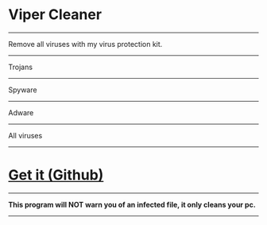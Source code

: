 # Viper Cleaner

***

Remove all viruses with my virus protection kit.

***

Trojans

***

Spyware

***

Adware

***

All viruses

***

# [Get it (Github)](https://github.com/ViperRage/VirusRemoval/releases/ "Viper Cleaner")

***

**This program will NOT warn you of an infected file, it only cleans your pc.**

***
